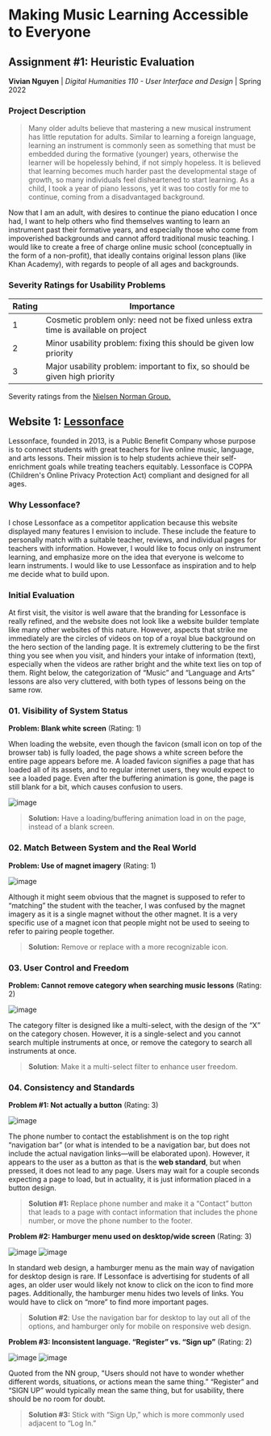 # Making Music Learning Accessible to Everyone
## Assignment #1: Heuristic Evaluation
**Vivian Nguyen** | _Digital Humanities 110 - User Interface and Design_ | Spring 2022

### Project Description
> Many older adults believe that mastering a new musical instrument has little reputation for adults. Similar to learning a foreign language, learning an instrument is commonly seen as something that must be embedded during the formative (younger) years, otherwise the learner will be hopelessly behind, if not simply hopeless. It is believed that learning becomes much harder past the developmental stage of growth, so many individuals feel disheartened to start learning. As a child, I took a year of piano lessons, yet it was too costly for me to continue, coming from a disadvantaged background.

Now that I am an adult, with desires to continue the piano education I once had, I want to help others who find themselves wanting to learn an instrument past their formative years, and especially those who come from impoverished backgrounds and cannot afford traditional music teaching. I would like to create a free of charge online music school (conceptually in the form of a non-profit), that ideally contains original lesson plans (like Khan Academy), with regards to people of all ages and backgrounds.

### Severity Ratings for Usability Problems
| Rating | Importance |
| --- | --- |
| 1 | Cosmetic problem only: need not be fixed unless extra time is available on project |
| 2 | Minor usability problem: fixing this should be given low priority |
| 3 | Major usability problem: important to fix, so should be given high priority |

Severity ratings from the <a href="https://www.nngroup.com/articles/how-to-rate-the-severity-of-usability-problems/">Nielsen Norman Group.</a>

## Website 1: <a href="https://www.lessonface.com/">Lessonface</a>
Lessonface, founded in 2013, is a Public Benefit Company whose purpose is to connect students with great teachers for live online music, language, and arts lessons. Their mission is to help students achieve their self-enrichment goals while treating teachers equitably. Lessonface is COPPA (Children's Online Privacy Protection Act) compliant and designed for all ages.

### Why Lessonface?
I chose Lessonface as a competitor application because this website displayed many features I envision to include. These include the feature to personally match with a suitable teacher, reviews, and individual pages for teachers with information. However, I would like to focus only on instrument learning, and emphasize more on the idea that everyone is welcome to learn instruments. I would like to use Lessonface as inspiration and to help me decide what to build upon.

### Initial Evaluation
At first visit, the visitor is well aware that the branding for Lessonface is really refined, and the website does not look like a website builder template like many other websites of this nature. However, aspects that strike me immediately are the circles of videos on top of a royal blue background on the hero section of the landing page. It is extremely cluttering to be the first thing you see when you visit, and hinders your intake of information (text), especially when the videos are rather bright and the white text lies on top of them. Right below, the categorization of “Music” and “Language and Arts” lessons are also very cluttered, with both types of lessons being on the same row.

### 01.  Visibility of System Status

**Problem: Blank white screen** (Rating: 1)

When loading the website, even though the favicon (small icon on top of the browser tab) is fully loaded, the page shows a white screen before the entire page appears before me. A loaded favicon signifies a page that has loaded all of its assets, and to regular internet users, they would expect to see a loaded page. Even after the buffering animation is gone, the page is still blank for a bit, which causes confusion to users.

![image](https://user-images.githubusercontent.com/69706820/161941462-e8ad1ca0-c3e4-44d3-aba1-07a73ec6ef1e.png)

> **Solution:** Have a loading/buffering animation load in on the page, instead of a blank screen.

### 02.  Match Between System and the Real World

**Problem: Use of magnet imagery** (Rating: 1)

![image](https://user-images.githubusercontent.com/69706820/161943659-53af97ca-06e3-433b-b0a0-241481f17f6e.png)

Although it might seem obvious that the magnet is supposed to refer to “matching” the student with the teacher, I was confused by the magnet imagery as it is a single magnet without the other magnet. It is a very specific use of a magnet icon that people might not be used to seeing to refer to pairing people together.

> **Solution:** Remove or replace with a more recognizable icon.

### 03.  User Control and Freedom

**Problem: Cannot remove category when searching music lessons** (Rating: 2)

![image](https://user-images.githubusercontent.com/69706820/161946075-abd5336a-304a-4e64-9219-f05be34074d2.png)

The category filter is designed like a multi-select, with the design of the “X” on the category chosen. However, it is a single-select and you cannot search multiple instruments at once, or remove the category to search all instruments at once.

> **Solution**: Make it a multi-select filter to enhance user freedom.

### 04.  Consistency and Standards

**Problem #1: Not actually a button** (Rating: 3)

![image](https://user-images.githubusercontent.com/69706820/161935383-02ed66c7-a05a-4c2c-b912-2bdc22d240f9.png)

The phone number to contact the establishment is on the top right “navigation bar” (or what is intended to be a navigation bar, but does not include the actual navigation links—will be elaborated upon). However, it appears to the user as a button as that is the **web standard**, but when pressed, it does not lead to any page. Users may wait for a couple seconds expecting a page to load, but in actuality, it is just information placed in a button design.

> **Solution #1:** Replace phone number and make it a “Contact” button that leads to a page with contact information that includes the phone number, or move the phone number to the footer.

**Problem #2: Hamburger menu used on desktop/wide screen** (Rating: 3)

![image](https://user-images.githubusercontent.com/69706820/161936016-2f3b50eb-dc2e-4a1f-b9ed-f26e6175fd98.png)
![image](https://user-images.githubusercontent.com/69706820/161936098-70514308-1ea4-48b0-b7bf-350e2c42efc1.png)

In standard web design, a hamburger menu as the main way of navigation for desktop design is rare. If Lessonface is advertising for students of all ages, an older user would likely not know to click on the icon to find more pages. Additionally, the hamburger menu hides two levels of links. You would have to click on “more” to find more important pages.

> **Solution #2**: Use the navigation bar for desktop to lay out all of the options, and hamburger only for mobile on responsive web design.

**Problem #3: Inconsistent language. “Register” vs. “Sign up”** (Rating: 2)

![image](https://user-images.githubusercontent.com/69706820/161938817-995e8a6e-8647-4712-9eee-44deea722934.png)
![image](https://user-images.githubusercontent.com/69706820/161938900-43afd6bd-5a00-44a3-8859-b42a750a4a12.png)

Quoted from the NN group, "Users should not have to wonder whether different words, situations, or actions mean the same thing.” “Register” and “SIGN UP” would typically mean the same thing, but for usability, there should be no room for doubt.

> **Solution #3:** Stick with “Sign Up,” which is more commonly used adjacent to “Log In.”
